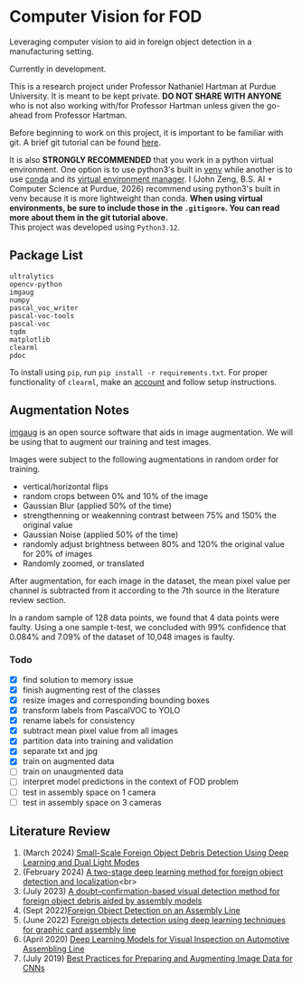 # Computer Vision for FOD<br>

Leveraging computer vision to aid in foreign object detection in a manufacturing setting.<br>

Currently in development. <br>

This is a research project under Professor Nathaniel Hartman at Purdue University. It is meant to be kept private. **DO NOT SHARE WITH ANYONE** who is not also working with/for Professor Hartman unless given the go-ahead from Professor Hartman.<br>

Before beginning to work on this project, it is important to be familiar with git. A brief git tutorial can be found [here](https://github.com/JLZ22/Git-Tutorial-for-New-Users).<br>

It is also **STRONGLY RECOMMENDED** that you work in a python virtual environment. One option is to use python3's built in [venv](https://docs.python.org/3/library/venv.html) while another is to use [conda](https://conda.io/projects/conda/en/latest/user-guide/install/index.html) and its [virtual environment manager](https://conda.io/projects/conda/en/latest/user-guide/tasks/manage-environments.html). I (John Zeng, B.S. AI + Computer Science at Purdue, 2026) recommend using python3's built in venv because it is more lightweight than conda. **When using virtual environments, be sure to include those in the `.gitignore`. You can read more about them in the git tutorial above.**<br> This project was developed using `Python3.12`.

## Package List<br>

```
ultralytics 
opencv-python
imgaug 
numpy 
pascal_voc_writer 
pascal-voc-tools
pascal-voc
tqdm
matplotlib
clearml
pdoc
```

To install using `pip`, run `pip install -r requirements.txt`. For proper functionality of `clearml`, make an [account](https://app.clear.ml/login) and follow setup instructions.  

## Augmentation Notes<br>

[imgaug](https://github.com/aleju/imgaug?tab=readme-ov-file) is an open source software that aids in image augmentation. We will be using that to augment our training and test images.

Images were subject to the following augmentations in random order for training. 
- vertical/horizontal flips
- random crops between 0% and 10% of the image
- Gaussian Blur (applied 50% of the time)
- strengthenning or weakenning contrast between 75% and 150% the original value
- Gaussian Noise (applied 50% of the time)
- randomly adjust brightness between 80% and 120% the original value for 20% of images
- Randomly zoomed, or translated

After augmentation, for each image in the dataset, the mean pixel value per channel is subtracted from it according to the 7th source in the literature review section.

In a random sample of 128 data points, we found that 4 data points were faulty. Using a one sample t-test, we concluded with 99% confidence that 0.084% and 7.09% of the dataset of 10,048 images is faulty.

### Todo

- [x] find solution to memory issue<br>
- [x] finish augmenting rest of the classes<br>
- [x] resize images and corresponding bounding boxes<br>
- [x] transform labels from PascalVOC to YOLO <br>
- [x] rename labels for consistency<br>
- [x] subtract mean pixel value from all images 
- [x] partition data into training and validation<br>
- [x] separate txt and jpg<br>
- [x] train on augmented data<br>
- [ ] train on unaugmented data<br>
- [ ] interpret model predictions in the context of FOD problem<br>
- [ ] test in assembly space on 1 camera
- [ ] test in assembly space on 3 cameras

## Literature Review<br>

1. (March 2024) [Small-Scale Foreign Object Debris Detection Using Deep Learning and Dual Light Modes](https://www.mdpi.com/2076-3417/14/5/2162)<br>
2. (February 2024) [A two-stage deep learning method for foreign object detection and localization](https://www.spiedigitallibrary.org/conference-proceedings-of-spie/13069/130690G/A-two-stage-deep-learning-method-for-foreign-object-detection/10.1117/12.3024079.full#_=_)<br>
3. (July 2023) [A doubt–confirmation-based visual detection method for foreign object debris aided by assembly models](https://cdnsciencepub.com/doi/full/10.1139/tcsme-2022-0143)<br>
4. (Sept 2022)[Foreign Object Detection on an Assembly Line](https://link.springer.com/content/pdf/10.1007/978-981-19-2600-6_29.pdf)<br>
5. (June 2022) [Foreign objects detection using deep learning techniques for graphic card assembly line](https://link.springer.com/article/10.1007/s10845-022-01980-7)<br>
6. (April 2020) [Deep Learning Models for Visual Inspection on Automotive Assembling Line](https://arxiv.org/ftp/arxiv/papers/2007/2007.01857.pdf)<br>
7. (July 2019) [Best Practices for Preparing and Augmenting Image Data for CNNs](https://machinelearningmastery.com/best-practices-for-preparing-and-augmenting-image-data-for-convolutional-neural-networks/)
